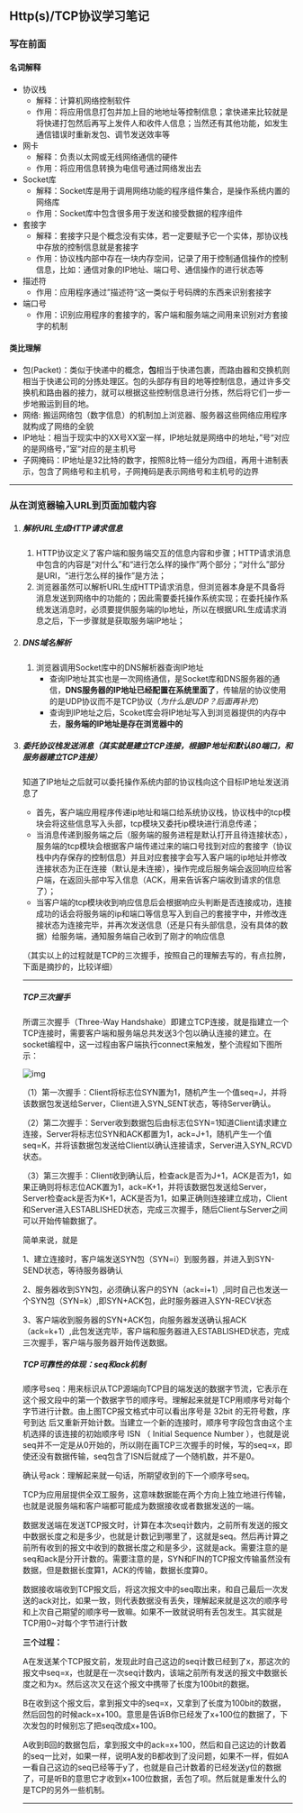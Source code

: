 ## Http(s)/TCP协议学习笔记

### 写在前面

#### 名词解释

- 协议栈
  - 解释：计算机网络控制软件
  - 作用：将应用信息打包并加上目的地地址等控制信息；拿快递来比较就是将快递打包然后再写上发件人和收件人信息；当然还有其他功能，如发生通信错误时重新发包、调节发送效率等
- 网卡
  - 解释：负责以太网或无线网络通信的硬件
  - 作用：将应用信息转换为电信号通过网络发出去
- Socket库
  - 解释：Socket库是用于调用网络功能的程序组件集合，是操作系统内置的网络库
  - 作用：Socket库中包含很多用于发送和接受数据的程序组件
- 套接字
  - 解释：套接字只是个概念没有实体，若一定要赋予它一个实体，那协议栈中存放的控制信息就是套接字
  - 作用：协议栈内部中存在一块内存空间，记录了用于控制通信操作的控制信息，比如：通信对象的IP地址、端口号、通信操作的进行状态等
- 描述符
  - 作用：应用程序通过”描述符“这一类似于号码牌的东西来识别套接字
- 端口号
  - 作用：识别应用程序的套接字的，客户端和服务端之间用来识别对方套接字的机制

#### 类比理解

- 包(Packet)：类似于快递中的概念，**包**相当于快递包裹，而路由器和交换机则相当于快递公司的分拣处理区。包的头部存有目的地等控制信息，通过许多交换机和路由器的接力，就可以根据这些控制信息进行分拣，然后将它们一步一步地搬运到目的地。
- 网络: 搬运网络包（数字信息）的机制加上浏览器、服务器这些网络应用程序就构成了网络的全貌
- IP地址：相当于现实中的XX号XX室一样，IP地址就是网络中的地址，”号“对应的是网络号，”室“对应的是主机号
- 子网掩码：IP地址是32比特的数字，按照8比特一组分为四组，再用十进制表示，包含了网络号和主机号，子网掩码是表示网络号和主机号的边界

------

### 从在浏览器输入URL到页面加载内容

1. ##### 解析URL生成HTTP请求信息
   1. HTTP协议定义了客户端和服务端交互的信息内容和步骤；HTTP请求消息中包含的内容是“对什么”和“进行怎么样的操作”两个部分；“对什么”部分是URI，“进行怎么样的操作”是方法；
   2. 浏览器虽然可以解析URL生成HTTP请求消息，但浏览器本身是不具备将消息发送到网络中的功能的；因此需要委托操作系统实现；在委托操作系统发送消息时，必须要提供服务端的Ip地址，所以在根据URL生成请求消息之后，下一步骤就是获取服务端IP地址；

2. ##### DNS域名解析

   1. 浏览器调用Socket库中的DNS解析器查询IP地址
      - 查询IP地址其实也是一次网络通信，是Socket库和DNS服务器的通信，**DNS服务器的IP地址已经配置在系统里面了**，传输层的协议使用的是UDP协议而不是TCP协议（*为什么是UDP？后面再补充*）
      - 查询到IP地址之后，Scoket库会将IP地址写入到浏览器提供的内存中去，**服务端的IP地址是存在浏览器中的**

3. ##### 委托协议栈发送消息（其实就是建立TCP连接，根据IP地址和默认80端口，和服务器建立TCP连接）

   知道了IP地址之后就可以委托操作系统内部的协议栈向这个目标IP地址发送消息了

   - 首先，客户端应用程序传递ip地址和端口给系统协议栈，协议栈中的tcp模块会将这些信息写入头部，tcp模块又委托ip模块进行消息传递；  
   -  当消息传递到服务端之后（服务端的服务进程是默认打开且待连接状态），服务端的tcp模块会根据客户端传递过来的端口号找到对应的套接字（协议栈中内存保存的控制信息）并且对应套接字会写入客户端的ip地址并修改连接状态为正在连接（默认是未连接），操作完成后服务端会返回响应给客户端，在返回头部中写入信息（ACK，用来告诉客户端收到请求的信息了）； 
   -  当客户端的tcp模块收到响应信息后会根据响应头判断是否连接成功，连接成功的话会将服务端的ip和端口等信息写入到自己的套接字中，并修改连接状态为连接完毕，并再次发送信息（还是只有头部信息，没有具体的数据）给服务端，通知服务端自己收到了刚才的响应信息

   （其实以上的过程就是TCP的三次握手，按照自己的理解去写的，有点拉胯，下面是摘抄的，比较详细）

   ------

   ##### TCP三次握手

   所谓三次握手（Three-Way Handshake）即建立TCP连接，就是指建立一个TCP连接时，需要客户端和服务端总共发送3个包以确认连接的建立。在socket编程中，这一过程由客户端执行connect来触发，整个流程如下图所示：

   ![img](https://upload-images.jianshu.io/upload_images/2964446-aa923712d5218eeb.png?imageMogr2/auto-orient/strip|imageView2/2/w/517/format/webp)

   （1）第一次握手：Client将标志位SYN置为1，随机产生一个值seq=J，并将该数据包发送给Server，Client进入SYN_SENT状态，等待Server确认。

   （2）第二次握手：Server收到数据包后由标志位SYN=1知道Client请求建立连接，Server将标志位SYN和ACK都置为1，ack=J+1，随机产生一个值seq=K，并将该数据包发送给Client以确认连接请求，Server进入SYN_RCVD状态。

   （3）第三次握手：Client收到确认后，检查ack是否为J+1，ACK是否为1，如果正确则将标志位ACK置为1，ack=K+1，并将该数据包发送给Server，Server检查ack是否为K+1，ACK是否为1，如果正确则连接建立成功，Client和Server进入ESTABLISHED状态，完成三次握手，随后Client与Server之间可以开始传输数据了。

   简单来说，就是

   1、建立连接时，客户端发送SYN包（SYN=i）到服务器，并进入到SYN-SEND状态，等待服务器确认

   2、服务器收到SYN包，必须确认客户的SYN（ack=i+1）,同时自己也发送一个SYN包（SYN=k）,即SYN+ACK包，此时服务器进入SYN-RECV状态

   3、客户端收到服务器的SYN+ACK包，向服务器发送确认报ACK（ack=k+1）,此包发送完毕，客户端和服务器进入ESTABLISHED状态，完成三次握手，客户端与服务器开始传送数据。

   ##### TCP可靠性的体现：seq和ack机制

   顺序号seq：用来标识从TCP源端向TCP目的端发送的数据字节流，它表示在这个报文段中的第一个数据字节的顺序号。理解起来就是TCP用顺序号对每个字节进行计数。由上图TCP报文格式中可以看出序号是 32bit 的无符号数，序号到达 后又重新开始计数。当建立一个新的连接时，顺序号字段包含由这个主机选择的该连接的初始顺序号 ISN （ Initial Sequence Number ），也就是说seq并不一定是从0开始的，所以刚在画TCP三次握手的时候，写的seq=x，即使还没有数据传输，seq包含了ISN后就成了一个随机数，并不是0。

   确认号ack：理解起来就一句话，所期望收到的下一个顺序号seq。

   TCP为应用层提供全双工服务，这意味数据能在两个方向上独立地进行传输，也就是说服务端和客户端都可能成为数据接收或者数据发送的一端。

   数据发送端在发送TCP报文时，计算在本次seq计数内，之前所有发送的报文中数据长度之和是多少，也就是计数记到哪里了，这就是seq。然后再计算之前所有收到的报文中收到的数据长度之和是多少，这就是ack。需要注意的是seq和ack是分开计数的。需要注意的是，SYN和FIN的TCP报文传输虽然没有数据，但是数据长度算1，ACK的传输，数据长度算0。

   数据接收端收到TCP报文后，将这次报文中的seq取出来，和自己最后一次发送的ack对比，如果一致，则代表数据没有丢失，理解起来就是这次的顺序号和上次自己期望的顺序号一致嘛。如果不一致就说明有丢包发生。其实就是TCP用0~对每个字节进行计数

   **三个过程：**

   A在发送某个TCP报文前，发现此时自己这边的seq计数已经到了x，那这次的报文中seq=x，也就是在一次seq计数内，该端之前所有发送的报文中数据长度之和为x。然后这次又在这个报文中携带了长度为100bit的数据。

   B在收到这个报文后，拿到报文中的seq=x，又拿到了长度为100bit的数据，然后回包的时候ack=x+100。意思是告诉B你已经发了x+100位的数据了，下次发包的时候别忘了把seq改成x+100。

   A收到B回的数据包后，拿到报文中的ack=x+100，然后和自己这边的计数着的seq一比对，如果一样，说明A发的B都收到了没问题，如果不一样，假如A一看自己这边的seq已经等于y了，也就是自己计数着的已经发送y位的数据了，可是听B的意思它才收到x+100位数据，丢包了呗。然后就是重发什么的是TCP的另外一些机制。

   ------

   






